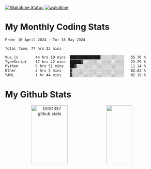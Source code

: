 [![Wakatime Status](https://github.com/noopurphalak/noopurphalak/workflows/wakatime-status-update/badge.svg)](https://github.com/noopurphalak/noopurphalak/actions/workflows/main.yml)
[![wakatime](https://wakatime.com/badge/user/80ace140-ef40-4fdd-b8ed-f3be3d2e1aea.svg)](https://wakatime.com/@80ace140-ef40-4fdd-b8ed-f3be3d2e1aea)

# My Monthly Coding Stats

<!--START_SECTION:waka-->

```txt
From: 16 April 2024 - To: 16 May 2024

Total Time: 77 hrs 23 mins

Vue.js        44 hrs 19 mins  ██████████████░░░░░░░░░░░   55.76 %
TypeScript    17 hrs 42 mins  █████▓░░░░░░░░░░░░░░░░░░░   22.29 %
Python        8 hrs 51 mins   ██▓░░░░░░░░░░░░░░░░░░░░░░   11.14 %
Other         2 hrs 5 mins    ▓░░░░░░░░░░░░░░░░░░░░░░░░   02.63 %
YAML          1 hr 44 mins    ▓░░░░░░░░░░░░░░░░░░░░░░░░   02.19 %
```

<!--END_SECTION:waka-->

# My Github Stats
<div style="text-align: center;">
  <img width="49%" height="195px" src="https://github-readme-stats-sigma-five.vercel.app/api?username=noopurphalak&show_icons=true&count_private=true&hide_border=true&title_color=ecf2f8&icon_color=0d1117&text_color=FFFFFF&bg_color=0d1117" alt="DGS1337 github stats" />
  <img width="41%" height="195px" src="https://github-readme-stats-sigma-five.vercel.app/api/top-langs/?username=noopurphalak&layout=compact&hide_border=true&title_color=ecf2f8&text_color=FFFFFF&bg_color=0d1117" />
</div>

